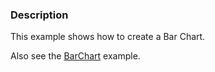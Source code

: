### Description

This example shows how to create a Bar Chart.

Also see the [BarChart](../../../Cxx/Plotting/BarChart) example.
